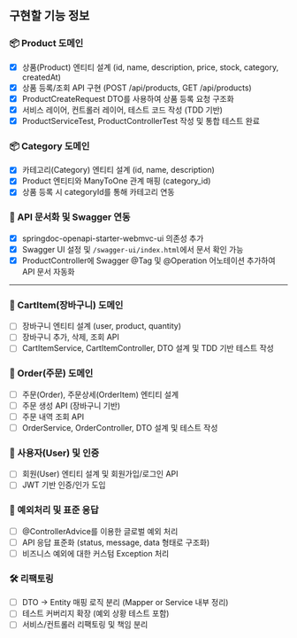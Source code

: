 ## 구현할 기능 정보

### 📦 Product 도메인
- [x] 상품(Product) 엔티티 설계 (id, name, description, price, stock, category, createdAt)
- [x] 상품 등록/조회 API 구현 (POST /api/products, GET /api/products)
- [x] ProductCreateRequest DTO를 사용하여 상품 등록 요청 구조화
- [x] 서비스 레이어, 컨트롤러 레이어, 테스트 코드 작성 (TDD 기반)
- [x] ProductServiceTest, ProductControllerTest 작성 및 통합 테스트 완료

### 📦 Category 도메인
- [x] 카테고리(Category) 엔티티 설계 (id, name, description)
- [x] Product 엔티티와 ManyToOne 관계 매핑 (category_id)
- [x] 상품 등록 시 categoryId를 통해 카테고리 연동

### 📝 API 문서화 및 Swagger 연동
- [x] springdoc-openapi-starter-webmvc-ui 의존성 추가
- [x] Swagger UI 설정 및 `/swagger-ui/index.html`에서 문서 확인 가능
- [x] ProductController에 Swagger @Tag 및 @Operation 어노테이션 추가하여 API 문서 자동화

---

### 🛒 CartItem(장바구니) 도메인
- [ ] 장바구니 엔티티 설계 (user, product, quantity)
- [ ] 장바구니 추가, 삭제, 조회 API
- [ ] CartItemService, CartItemController, DTO 설계 및 TDD 기반 테스트 작성

### 🧾 Order(주문) 도메인
- [ ] 주문(Order), 주문상세(OrderItem) 엔티티 설계
- [ ] 주문 생성 API (장바구니 기반)
- [ ] 주문 내역 조회 API
- [ ] OrderService, OrderController, DTO 설계 및 테스트 작성

### 👤 사용자(User) 및 인증
- [ ] 회원(User) 엔티티 설계 및 회원가입/로그인 API
- [ ] JWT 기반 인증/인가 도입

### 🚨 예외처리 및 표준 응답
- [ ] @ControllerAdvice를 이용한 글로벌 예외 처리
- [ ] API 응답 표준화 (status, message, data 형태로 구조화)
- [ ] 비즈니스 예외에 대한 커스텀 Exception 처리

### 🛠️ 리팩토링
- [ ] DTO → Entity 매핑 로직 분리 (Mapper or Service 내부 정리)
- [ ] 테스트 커버리지 확장 (예외 상황 테스트 포함)
- [ ] 서비스/컨트롤러 리팩토링 및 책임 분리
